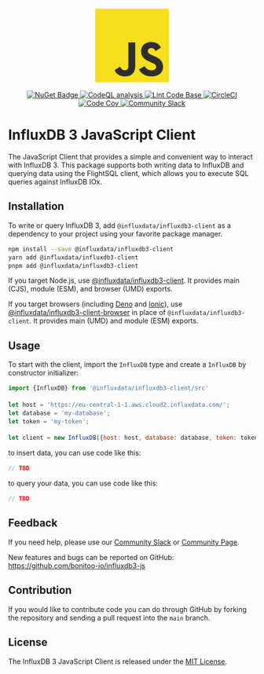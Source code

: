 <p align="center">
    <img src="js_logo.png" alt="JavaScript Logo" width="150px">
</p>
<p align="center">
    <a href="https://www.npmjs.com/package/@influxdata/influxdb3-client">
        <img src="https://img.shields.io/npm/v/@influxdata/influxdb3-client" alt="NuGet Badge">
    </a>
    <a href="https://github.com/bonitoo-io/influxdb3-js/actions/workflows/codeql-analysis.yml">
        <img src="https://github.com/bonitoo-io/influxdb3-js/actions/workflows/codeql-analysis.yml/badge.svg?branch=main" alt="CodeQL analysis">
    </a>
    <a href="https://github.com/bonitoo-io/influxdb3-js/actions/workflows/linter.yml">
        <img src="https://github.com/bonitoo-io/influxdb3-js/actions/workflows/linter.yml/badge.svg" alt="Lint Code Base">
    </a>
    <a href="https://dl.circleci.com/status-badge/redirect/gh/bonitoo-io/influxdb3-js/tree/main">
        <img src="https://dl.circleci.com/status-badge/img/gh/bonitoo-io/influxdb3-js/tree/main.svg?style=svg" alt="CircleCI">
    </a>
    <a href="https://codecov.io/gh/bonitoo-io/influxdb3-js">
        <img src="https://codecov.io/gh/bonitoo-io/influxdb3-js/branch/main/graph/badge.svg" alt="Code Cov"/>
    </a>
    <a href="https://app.slack.com/huddle/TH8RGQX5Z/C02UDUPLQKA">
        <img src="https://img.shields.io/badge/slack-join_chat-white.svg?logo=slack&style=social" alt="Community Slack">
    </a>
</p>

# InfluxDB 3 JavaScript Client

The JavaScript Client that provides a simple and convenient way to interact with InfluxDB 3.
This package supports both writing data to InfluxDB and querying data using the FlightSQL client,
which allows you to execute SQL queries against InfluxDB IOx.

## Installation

To write or query InfluxDB 3, add `@influxdata/influxdb3-client` as a dependency to your project using your favorite package manager.

```sh
npm install --save @influxdata/influxdb3-client
yarn add @influxdata/influxdb3-client
pnpm add @influxdata/influxdb3-client
```

If you target Node.js, use [@influxdata/influxdb3-client](./packages/client/README.md).
It provides main (CJS), module (ESM), and browser (UMD) exports.

If you target browsers (including [Deno](https://deno.land/) and [Ionic](https://ionic.io/)), use [@influxdata/influxdb3-client-browser](./packages/client-browser/README.md) in place of `@influxdata/influxdb3-client`. It provides main (UMD) and module (ESM) exports.

## Usage

To start with the client, import the `InfluxDB` type and create a `InfluxDB` by constructor initializer:

```javascript
import {InfluxDB} from '@influxdata/influxdb3-client/src'

let host = 'https://eu-central-1-1.aws.cloud2.influxdata.com/';
let database = 'my-database';
let token = 'my-token';

let client = new InfluxDB({host: host, database: database, token: token});
```

to insert data, you can use code like this:

```javascript
// TBD
```

to query your data, you can use code like this:

```javascript
// TBD
```

## Feedback

If you need help, please use our [Community Slack](https://app.slack.com/huddle/TH8RGQX5Z/C02UDUPLQKA)
or [Community Page](https://community.influxdata.com/).

New features and bugs can be reported on GitHub: <https://github.com/bonitoo-io/influxdb3-js>

## Contribution

If you would like to contribute code you can do through GitHub by forking the repository and sending a pull request into
the `main` branch.

## License

The InfluxDB 3 JavaScript Client is released under the [MIT License](https://opensource.org/licenses/MIT).
